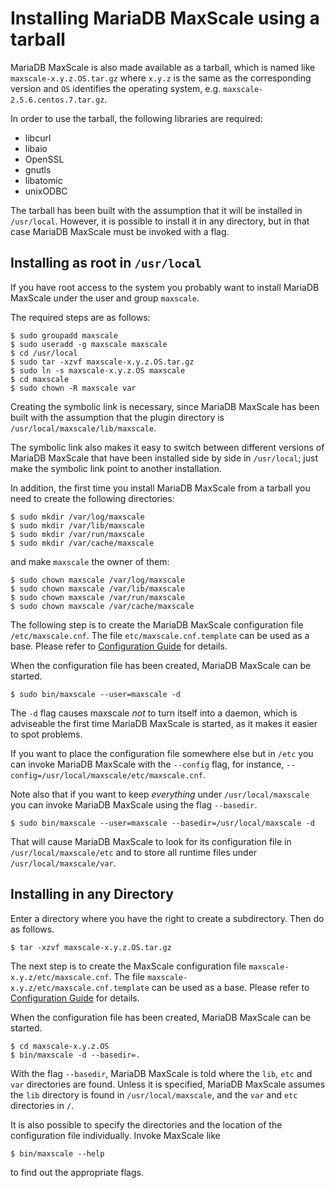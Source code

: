 # Installing MariaDB MaxScale using a tarball

MariaDB MaxScale is also made available as a tarball, which is named like
`maxscale-x.y.z.OS.tar.gz` where `x.y.z` is the same as the corresponding version and `OS`
identifies the operating system, e.g. `maxscale-2.5.6.centos.7.tar.gz`.

In order to use the tarball, the following libraries are required:

- libcurl
- libaio
- OpenSSL
- gnutls
- libatomic
- unixODBC

The tarball has been built with the assumption that it will be installed in `/usr/local`.
However, it is possible to install it in any directory, but in that case MariaDB MaxScale
must be invoked with a flag.

## Installing as root in `/usr/local`

If you have root access to the system you probably want to install MariaDB MaxScale under
the user and group `maxscale`.

The required steps are as follows:

    $ sudo groupadd maxscale
    $ sudo useradd -g maxscale maxscale
    $ cd /usr/local
    $ sudo tar -xzvf maxscale-x.y.z.OS.tar.gz
    $ sudo ln -s maxscale-x.y.z.OS maxscale
    $ cd maxscale
    $ sudo chown -R maxscale var

Creating the symbolic link is necessary, since MariaDB MaxScale has been built
with the assumption that the plugin directory is `/usr/local/maxscale/lib/maxscale`.

The symbolic link also makes it easy to switch between different versions of
MariaDB MaxScale that have been installed side by side in `/usr/local`;
just make the symbolic link point to another installation.

In addition, the first time you install MariaDB MaxScale from a tarball
you need to create the following directories:

    $ sudo mkdir /var/log/maxscale
    $ sudo mkdir /var/lib/maxscale
    $ sudo mkdir /var/run/maxscale
    $ sudo mkdir /var/cache/maxscale

and make `maxscale` the owner of them:

    $ sudo chown maxscale /var/log/maxscale
    $ sudo chown maxscale /var/lib/maxscale
    $ sudo chown maxscale /var/run/maxscale
    $ sudo chown maxscale /var/cache/maxscale

The following step is to create the MariaDB MaxScale configuration file `/etc/maxscale.cnf`.
The file `etc/maxscale.cnf.template` can be used as a base.
Please refer to [Configuration Guide](Configuration-Guide.md) for details.

When the configuration file has been created, MariaDB MaxScale can be started.

    $ sudo bin/maxscale --user=maxscale -d

The `-d` flag causes maxscale _not_ to turn itself into a daemon,
which is adviseable the first time MariaDB MaxScale is started, as it makes it easier to spot problems.

If you want to place the configuration file somewhere else but in `/etc`
you can invoke MariaDB MaxScale with the `--config` flag,
for instance, `--config=/usr/local/maxscale/etc/maxscale.cnf`.

Note also that if you want to keep _everything_ under `/usr/local/maxscale`
you can invoke MariaDB MaxScale using the flag `--basedir`.

    $ sudo bin/maxscale --user=maxscale --basedir=/usr/local/maxscale -d

That will cause MariaDB MaxScale to look for its configuration file in
`/usr/local/maxscale/etc` and to store all runtime files under `/usr/local/maxscale/var`.

## Installing in any Directory

Enter a directory where you have the right to create a subdirectory. Then do as follows.

    $ tar -xzvf maxscale-x.y.z.OS.tar.gz

The next step is to create the MaxScale configuration file `maxscale-x.y.z/etc/maxscale.cnf`.
The file `maxscale-x.y.z/etc/maxscale.cnf.template` can be used as a base.
Please refer to [Configuration Guide](Configuration-Guide.md) for details.

When the configuration file has been created, MariaDB MaxScale can be started.

    $ cd maxscale-x.y.z.OS
    $ bin/maxscale -d --basedir=.

With the flag `--basedir`, MariaDB MaxScale is told where the `lib`, `etc` and `var`
directories are found. Unless it is specified, MariaDB MaxScale assumes
the `lib` directory is found in `/usr/local/maxscale`,
and the `var` and `etc` directories in `/`.

It is also possible to specify the directories and the location of
the configuration file individually. Invoke MaxScale like

    $ bin/maxscale --help

to find out the appropriate flags.
